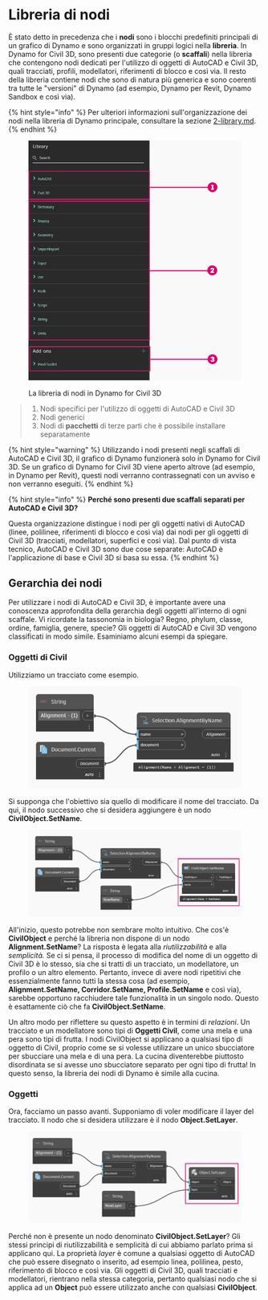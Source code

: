 # Libreria di nodi

È stato detto in precedenza che i **nodi** sono i blocchi predefiniti principali di un grafico di Dynamo e sono organizzati in gruppi logici nella **libreria**. In Dynamo for Civil 3D, sono presenti due categorie (o **scaffali**) nella libreria che contengono nodi dedicati per l'utilizzo di oggetti di AutoCAD e Civil 3D, quali tracciati, profili, modellatori, riferimenti di blocco e così via. Il resto della libreria contiene nodi che sono di natura più generica e sono coerenti tra tutte le "versioni" di Dynamo (ad esempio, Dynamo per Revit, Dynamo Sandbox e così via).

{% hint style="info" %} Per ulteriori informazioni sull'organizzazione dei nodi nella libreria di Dynamo principale, consultare la sezione [2-library.md](../3\_user\_interface/2-library.md "mention"). {% endhint %}

<figure><img src="../.gitbook/assets/c3d-node-library.png" alt="" width="563"><figcaption><p>La libreria di nodi in Dynamo for Civil 3D</p></figcaption></figure>

> 1. Nodi specifici per l'utilizzo di oggetti di AutoCAD e Civil 3D
> 2. Nodi generici
> 3. Nodi di **pacchetti** di terze parti che è possibile installare separatamente

{% hint style="warning" %} Utilizzando i nodi presenti negli scaffali di AutoCAD e Civil 3D, il grafico di Dynamo funzionerà solo in Dynamo for Civil 3D. Se un grafico di Dynamo for Civil 3D viene aperto altrove (ad esempio, in Dynamo per Revit), questi nodi verranno contrassegnati con un avviso e non verranno eseguiti. {% endhint %}

{% hint style="info" %} **Perché sono presenti due scaffali separati per AutoCAD e Civil 3D?**

Questa organizzazione distingue i nodi per gli oggetti nativi di AutoCAD (linee, polilinee, riferimenti di blocco e così via) dai nodi per gli oggetti di Civil 3D (tracciati, modellatori, superfici e così via). Dal punto di vista tecnico, AutoCAD e Civil 3D sono due cose separate: AutoCAD è l'applicazione di base e Civil 3D si basa su essa. {% endhint %}

## Gerarchia dei nodi

Per utilizzare i nodi di AutoCAD e Civil 3D, è importante avere una conoscenza approfondita della gerarchia degli oggetti all'interno di ogni scaffale. Vi ricordate la tassonomia in biologia? Regno, phylum, classe, ordine, famiglia, genere, specie? Gli oggetti di AutoCAD e Civil 3D vengono classificati in modo simile. Esaminiamo alcuni esempi da spiegare.

### Oggetti di Civil

Utilizziamo un tracciato come esempio.

<figure><img src="../.gitbook/assets/c3d-node-library-alignment.png" alt=""><figcaption></figcaption></figure>

Si supponga che l'obiettivo sia quello di modificare il nome del tracciato. Da qui, il nodo successivo che si desidera aggiungere è un nodo **CivilObject.SetName**.

<figure><img src="../.gitbook/assets/c3d-node-library-alignment-set-name (1).png" alt=""><figcaption></figcaption></figure>

All'inizio, questo potrebbe non sembrare molto intuitivo. Che cos'è **CivilObject** e perché la libreria non dispone di un nodo **Alignment.SetName**? La risposta è legata alla _riutilizzabilità_ e alla _semplicità._ Se ci si pensa, il processo di modifica del nome di un oggetto di Civil 3D è lo stesso, sia che si tratti di un tracciato, un modellatore, un profilo o un altro elemento. Pertanto, invece di avere nodi ripetitivi che essenzialmente fanno tutti la stessa cosa (ad esempio, **Alignment.SetName, Corridor.SetName, Profile.SetName** e così via), sarebbe opportuno racchiudere tale funzionalità in un singolo nodo. Questo è esattamente ciò che fa **CivilObject.SetName**.

Un altro modo per riflettere su questo aspetto è in termini di _relazioni_. Un tracciato e un modellatore sono tipi di **Oggetti Civil**, come una mela e una pera sono tipi di frutta. I nodi CivilObject si applicano a qualsiasi tipo di oggetto di Civil, proprio come se si volesse utilizzare un unico sbucciatore per sbucciare una mela e di una pera. La cucina diventerebbe piuttosto disordinata se si avesse uno sbucciatore separato per ogni tipo di frutta! In questo senso, la libreria dei nodi di Dynamo è simile alla cucina.

### Oggetti

Ora, facciamo un passo avanti. Supponiamo di voler modificare il layer del tracciato. Il nodo che si desidera utilizzare è il nodo **Object.SetLayer**.

<figure><img src="../.gitbook/assets/c3d-node-library-alignment-set-layer.png" alt=""><figcaption></figcaption></figure>

Perché non è presente un nodo denominato **CivilObject.SetLayer**? Gli stessi principi di riutilizzabilità e semplicità di cui abbiamo parlato prima si applicano qui. La proprietà _layer_ è comune a qualsiasi oggetto di AutoCAD che può essere disegnato o inserito, ad esempio linea, polilinea, pesto, riferimento di blocco e così via. Gli oggetti di Civil 3D, quali tracciati e modellatori, rientrano nella stessa categoria, pertanto qualsiasi nodo che si applica ad un **Object** può essere utilizzato anche con qualsiasi **CivilObject**.

